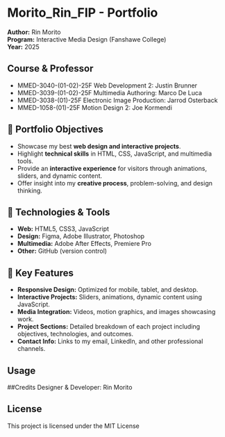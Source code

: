 # Morito_Rin_FIP - Portfolio

**Author:** Rin Morito  
**Program:** Interactive Media Design (Fanshawe College)  
**Year:** 2025 


## Course & Professor
- MMED-3040-(01-02)-25F Web Development 2: Justin Brunner
- MMED-3039-(01-02)-25F Multimedia Authoring: Marco De Luca
- MMED-3038-(01)-25F Electronic Image Production: Jarrod Osterback
- MMED-1058-(01)-25F Motion Design 2: Joe Kormendi


## 🎯 Portfolio Objectives
- Showcase my best **web design and interactive projects**.  
- Highlight **technical skills** in HTML, CSS, JavaScript, and multimedia tools.  
- Provide an **interactive experience** for visitors through animations, sliders, and dynamic content.  
- Offer insight into my **creative process**, problem-solving, and design thinking.  


## 🔧 Technologies & Tools
- **Web:** HTML5, CSS3, JavaScript
- **Design:** Figma, Adobe Illustrator, Photoshop 
- **Multimedia:** Adobe After Effects, Premiere Pro
- **Other:** GitHub (version control)


## 🌟 Key Features
- **Responsive Design:** Optimized for mobile, tablet, and desktop.  
- **Interactive Projects:** Sliders, animations, dynamic content using JavaScript.  
- **Media Integration:** Videos, motion graphics, and images showcasing work.  
- **Project Sections:** Detailed breakdown of each project including objectives, technologies, and outcomes.  
- **Contact Info:** Links to my email, LinkedIn, and other professional channels.  

## Usage

##Credits
Designer & Developer: Rin Morito

## License
This project is licensed under the MIT License